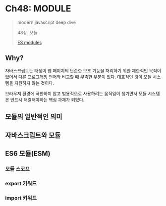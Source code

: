 # Ch48: MODULE

> modern javascript deep dive
>
> 48장. 모듈
>
> [ES modules](https://chaeeun037.github.io/es-modules/)

## Why?

자바스크립트는 태생이 웹 페이지의 단순한 보조 기능을 처리하기 위한 제한적인 목적이었어서 다른 프로그래밍 언어와 비교할 때 부족한 부분이 있다. 대표적인 것이 모듈 시스템을 지원하지 않는 것이다.

브라우저 환경에 국한하지 않고 범용적으로 사용하려는 움직임이 생기면서 모듈 시스템은 반드시 해결해야하는 핵심 과제가 되었다.



## 모듈의 일반적인 의미

## 자바스크립트와 모듈

## ES6 모듈(ESM)

### 모듈 스코프

### export 키워드

### import 키워드

